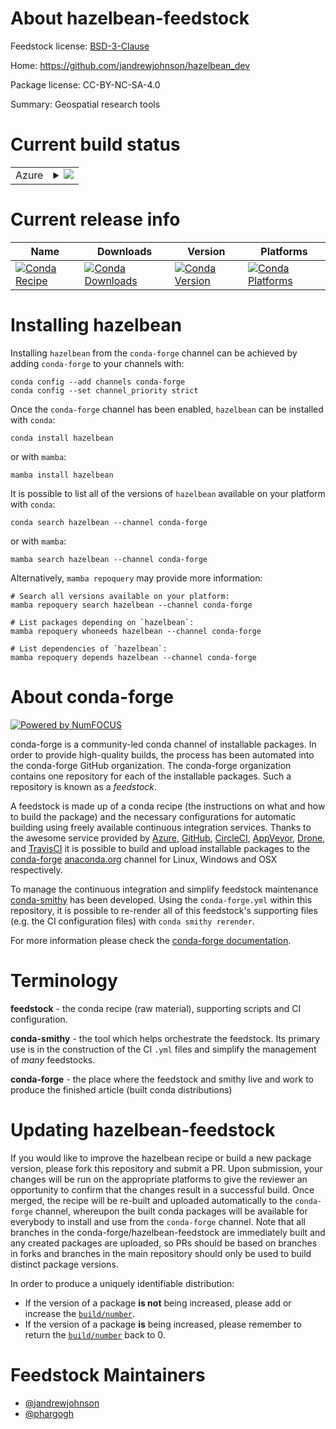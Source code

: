 About hazelbean-feedstock
=========================

Feedstock license: [BSD-3-Clause](https://github.com/conda-forge/hazelbean-feedstock/blob/main/LICENSE.txt)

Home: https://github.com/jandrewjohnson/hazelbean_dev

Package license: CC-BY-NC-SA-4.0

Summary: Geospatial research tools

Current build status
====================


<table>
    
  <tr>
    <td>Azure</td>
    <td>
      <details>
        <summary>
          <a href="https://dev.azure.com/conda-forge/feedstock-builds/_build/latest?definitionId=23780&branchName=main">
            <img src="https://dev.azure.com/conda-forge/feedstock-builds/_apis/build/status/hazelbean-feedstock?branchName=main">
          </a>
        </summary>
        <table>
          <thead><tr><th>Variant</th><th>Status</th></tr></thead>
          <tbody><tr>
              <td>linux_64_python3.10.____cpython</td>
              <td>
                <a href="https://dev.azure.com/conda-forge/feedstock-builds/_build/latest?definitionId=23780&branchName=main">
                  <img src="https://dev.azure.com/conda-forge/feedstock-builds/_apis/build/status/hazelbean-feedstock?branchName=main&jobName=linux&configuration=linux%20linux_64_python3.10.____cpython" alt="variant">
                </a>
              </td>
            </tr><tr>
              <td>linux_64_python3.11.____cpython</td>
              <td>
                <a href="https://dev.azure.com/conda-forge/feedstock-builds/_build/latest?definitionId=23780&branchName=main">
                  <img src="https://dev.azure.com/conda-forge/feedstock-builds/_apis/build/status/hazelbean-feedstock?branchName=main&jobName=linux&configuration=linux%20linux_64_python3.11.____cpython" alt="variant">
                </a>
              </td>
            </tr><tr>
              <td>linux_64_python3.9.____cpython</td>
              <td>
                <a href="https://dev.azure.com/conda-forge/feedstock-builds/_build/latest?definitionId=23780&branchName=main">
                  <img src="https://dev.azure.com/conda-forge/feedstock-builds/_apis/build/status/hazelbean-feedstock?branchName=main&jobName=linux&configuration=linux%20linux_64_python3.9.____cpython" alt="variant">
                </a>
              </td>
            </tr><tr>
              <td>osx_64_python3.10.____cpython</td>
              <td>
                <a href="https://dev.azure.com/conda-forge/feedstock-builds/_build/latest?definitionId=23780&branchName=main">
                  <img src="https://dev.azure.com/conda-forge/feedstock-builds/_apis/build/status/hazelbean-feedstock?branchName=main&jobName=osx&configuration=osx%20osx_64_python3.10.____cpython" alt="variant">
                </a>
              </td>
            </tr><tr>
              <td>osx_64_python3.11.____cpython</td>
              <td>
                <a href="https://dev.azure.com/conda-forge/feedstock-builds/_build/latest?definitionId=23780&branchName=main">
                  <img src="https://dev.azure.com/conda-forge/feedstock-builds/_apis/build/status/hazelbean-feedstock?branchName=main&jobName=osx&configuration=osx%20osx_64_python3.11.____cpython" alt="variant">
                </a>
              </td>
            </tr><tr>
              <td>osx_64_python3.9.____cpython</td>
              <td>
                <a href="https://dev.azure.com/conda-forge/feedstock-builds/_build/latest?definitionId=23780&branchName=main">
                  <img src="https://dev.azure.com/conda-forge/feedstock-builds/_apis/build/status/hazelbean-feedstock?branchName=main&jobName=osx&configuration=osx%20osx_64_python3.9.____cpython" alt="variant">
                </a>
              </td>
            </tr><tr>
              <td>win_64_python3.10.____cpython</td>
              <td>
                <a href="https://dev.azure.com/conda-forge/feedstock-builds/_build/latest?definitionId=23780&branchName=main">
                  <img src="https://dev.azure.com/conda-forge/feedstock-builds/_apis/build/status/hazelbean-feedstock?branchName=main&jobName=win&configuration=win%20win_64_python3.10.____cpython" alt="variant">
                </a>
              </td>
            </tr><tr>
              <td>win_64_python3.11.____cpython</td>
              <td>
                <a href="https://dev.azure.com/conda-forge/feedstock-builds/_build/latest?definitionId=23780&branchName=main">
                  <img src="https://dev.azure.com/conda-forge/feedstock-builds/_apis/build/status/hazelbean-feedstock?branchName=main&jobName=win&configuration=win%20win_64_python3.11.____cpython" alt="variant">
                </a>
              </td>
            </tr><tr>
              <td>win_64_python3.9.____cpython</td>
              <td>
                <a href="https://dev.azure.com/conda-forge/feedstock-builds/_build/latest?definitionId=23780&branchName=main">
                  <img src="https://dev.azure.com/conda-forge/feedstock-builds/_apis/build/status/hazelbean-feedstock?branchName=main&jobName=win&configuration=win%20win_64_python3.9.____cpython" alt="variant">
                </a>
              </td>
            </tr>
          </tbody>
        </table>
      </details>
    </td>
  </tr>
</table>

Current release info
====================

| Name | Downloads | Version | Platforms |
| --- | --- | --- | --- |
| [![Conda Recipe](https://img.shields.io/badge/recipe-hazelbean-green.svg)](https://anaconda.org/conda-forge/hazelbean) | [![Conda Downloads](https://img.shields.io/conda/dn/conda-forge/hazelbean.svg)](https://anaconda.org/conda-forge/hazelbean) | [![Conda Version](https://img.shields.io/conda/vn/conda-forge/hazelbean.svg)](https://anaconda.org/conda-forge/hazelbean) | [![Conda Platforms](https://img.shields.io/conda/pn/conda-forge/hazelbean.svg)](https://anaconda.org/conda-forge/hazelbean) |

Installing hazelbean
====================

Installing `hazelbean` from the `conda-forge` channel can be achieved by adding `conda-forge` to your channels with:

```
conda config --add channels conda-forge
conda config --set channel_priority strict
```

Once the `conda-forge` channel has been enabled, `hazelbean` can be installed with `conda`:

```
conda install hazelbean
```

or with `mamba`:

```
mamba install hazelbean
```

It is possible to list all of the versions of `hazelbean` available on your platform with `conda`:

```
conda search hazelbean --channel conda-forge
```

or with `mamba`:

```
mamba search hazelbean --channel conda-forge
```

Alternatively, `mamba repoquery` may provide more information:

```
# Search all versions available on your platform:
mamba repoquery search hazelbean --channel conda-forge

# List packages depending on `hazelbean`:
mamba repoquery whoneeds hazelbean --channel conda-forge

# List dependencies of `hazelbean`:
mamba repoquery depends hazelbean --channel conda-forge
```


About conda-forge
=================

[![Powered by
NumFOCUS](https://img.shields.io/badge/powered%20by-NumFOCUS-orange.svg?style=flat&colorA=E1523D&colorB=007D8A)](https://numfocus.org)

conda-forge is a community-led conda channel of installable packages.
In order to provide high-quality builds, the process has been automated into the
conda-forge GitHub organization. The conda-forge organization contains one repository
for each of the installable packages. Such a repository is known as a *feedstock*.

A feedstock is made up of a conda recipe (the instructions on what and how to build
the package) and the necessary configurations for automatic building using freely
available continuous integration services. Thanks to the awesome service provided by
[Azure](https://azure.microsoft.com/en-us/services/devops/), [GitHub](https://github.com/),
[CircleCI](https://circleci.com/), [AppVeyor](https://www.appveyor.com/),
[Drone](https://cloud.drone.io/welcome), and [TravisCI](https://travis-ci.com/)
it is possible to build and upload installable packages to the
[conda-forge](https://anaconda.org/conda-forge) [anaconda.org](https://anaconda.org/)
channel for Linux, Windows and OSX respectively.

To manage the continuous integration and simplify feedstock maintenance
[conda-smithy](https://github.com/conda-forge/conda-smithy) has been developed.
Using the ``conda-forge.yml`` within this repository, it is possible to re-render all of
this feedstock's supporting files (e.g. the CI configuration files) with ``conda smithy rerender``.

For more information please check the [conda-forge documentation](https://conda-forge.org/docs/).

Terminology
===========

**feedstock** - the conda recipe (raw material), supporting scripts and CI configuration.

**conda-smithy** - the tool which helps orchestrate the feedstock.
                   Its primary use is in the construction of the CI ``.yml`` files
                   and simplify the management of *many* feedstocks.

**conda-forge** - the place where the feedstock and smithy live and work to
                  produce the finished article (built conda distributions)


Updating hazelbean-feedstock
============================

If you would like to improve the hazelbean recipe or build a new
package version, please fork this repository and submit a PR. Upon submission,
your changes will be run on the appropriate platforms to give the reviewer an
opportunity to confirm that the changes result in a successful build. Once
merged, the recipe will be re-built and uploaded automatically to the
`conda-forge` channel, whereupon the built conda packages will be available for
everybody to install and use from the `conda-forge` channel.
Note that all branches in the conda-forge/hazelbean-feedstock are
immediately built and any created packages are uploaded, so PRs should be based
on branches in forks and branches in the main repository should only be used to
build distinct package versions.

In order to produce a uniquely identifiable distribution:
 * If the version of a package **is not** being increased, please add or increase
   the [``build/number``](https://docs.conda.io/projects/conda-build/en/latest/resources/define-metadata.html#build-number-and-string).
 * If the version of a package **is** being increased, please remember to return
   the [``build/number``](https://docs.conda.io/projects/conda-build/en/latest/resources/define-metadata.html#build-number-and-string)
   back to 0.

Feedstock Maintainers
=====================

* [@jandrewjohnson](https://github.com/jandrewjohnson/)
* [@phargogh](https://github.com/phargogh/)

